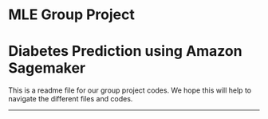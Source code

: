 # MLE Group Project
# Diabetes Prediction using Amazon Sagemaker 

This is a readme file for our group project codes. We hope this will help to navigate the different files and codes. 

--------------------------------------------------------------
